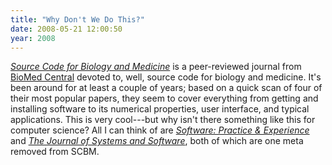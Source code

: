 ```yaml
---
title: "Why Don't We Do This?"
date: 2008-05-21 12:00:50
year: 2008
---
```

<a href="http://www.scfbm.org/"><em>Source Code for Biology and Medicine</em></a> is a peer-reviewed journal from <a href="http://www.biomedcentral.com/">BioMed Central</a> devoted to, well, source code for biology and medicine. It's been around for at least a couple of years; based on a quick scan of four of their most popular papers, they seem to cover everything from getting and installing software to its numerical properties, user interface, and typical applications. This is very cool---but why isn't there something like this for computer science? All I can think of are <a href="http://ca.wiley.com/WileyCDA/WileyTitle/productCd-SPE.html"><em>Software: Practice &amp; Experience</em></a> and <a href="http://www.elsevier.com/wps/find/journaldescription.cws_home/505732/description#description"><em>The Journal of Systems and Software</em></a>, both of which are one meta removed from SCBM.
